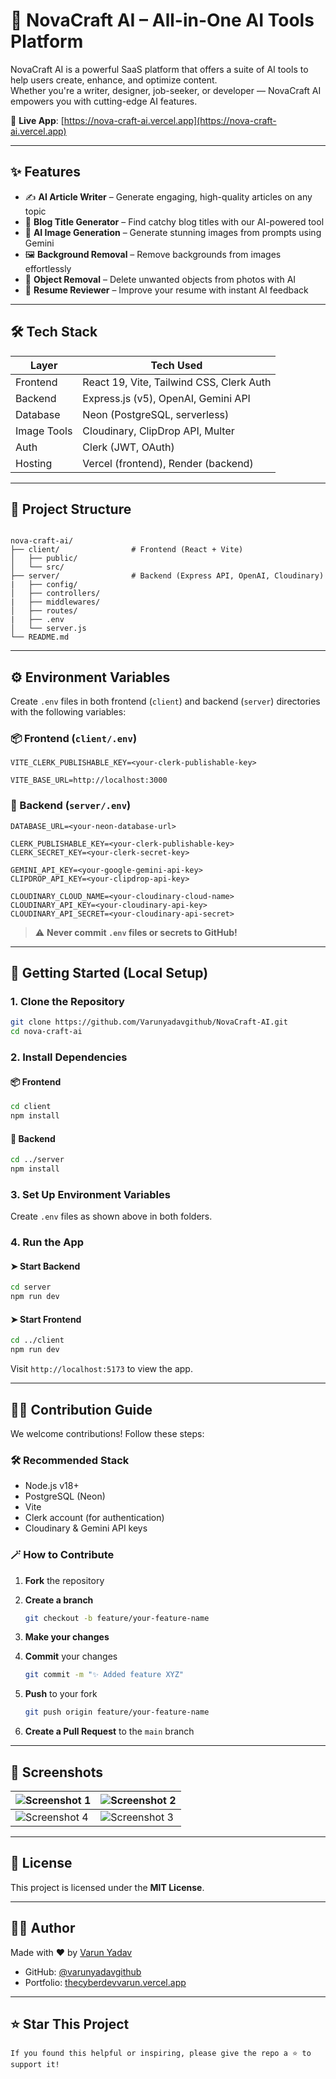 # 🚀 NovaCraft AI – All-in-One AI Tools Platform

NovaCraft AI is a powerful SaaS platform that offers a suite of AI tools to help users create, enhance, and optimize content.  
Whether you're a writer, designer, job-seeker, or developer — NovaCraft AI empowers you with cutting-edge AI features.

🔗 **Live App**: [https://nova-craft-ai.vercel.app](https://nova-craft-ai.vercel.app)

---

## ✨ Features

- ✍️ **AI Article Writer** – Generate engaging, high-quality articles on any topic
- 📰 **Blog Title Generator** – Find catchy blog titles with our AI-powered tool
- 🎨 **AI Image Generation** – Generate stunning images from prompts using Gemini
- 🖼️ **Background Removal** – Remove backgrounds from images effortlessly
- 🧽 **Object Removal** – Delete unwanted objects from photos with AI
- 📄 **Resume Reviewer** – Improve your resume with instant AI feedback

---

## 🛠️ Tech Stack

| Layer       | Tech Used                                |
| ----------- | ---------------------------------------- |
| Frontend    | React 19, Vite, Tailwind CSS, Clerk Auth |
| Backend     | Express.js (v5), OpenAI, Gemini API      |
| Database    | Neon (PostgreSQL, serverless)            |
| Image Tools | Cloudinary, ClipDrop API, Multer         |
| Auth        | Clerk (JWT, OAuth)                       |
| Hosting     | Vercel (frontend), Render (backend)      |

---

## 📁 Project Structure

```

nova-craft-ai/
├── client/                # Frontend (React + Vite)
│   ├── public/
│   └── src/
├── server/                # Backend (Express API, OpenAI, Cloudinary)
|   ├── config/
│   ├── controllers/
|   ├── middlewares/
│   ├── routes/
|   ├── .env
│   └── server.js
└── README.md

```

---

## ⚙️ Environment Variables

Create `.env` files in both frontend (`client`) and backend (`server`) directories with the following variables:

### 📦 Frontend (`client/.env`)

```env
VITE_CLERK_PUBLISHABLE_KEY=<your-clerk-publishable-key>

VITE_BASE_URL=http://localhost:3000
```

### 🧠 Backend (`server/.env`)

```env
DATABASE_URL=<your-neon-database-url>

CLERK_PUBLISHABLE_KEY=<your-clerk-publishable-key>
CLERK_SECRET_KEY=<your-clerk-secret-key>

GEMINI_API_KEY=<your-google-gemini-api-key>
CLIPDROP_API_KEY=<your-clipdrop-api-key>

CLOUDINARY_CLOUD_NAME=<your-cloudinary-cloud-name>
CLOUDINARY_API_KEY=<your-cloudinary-api-key>
CLOUDINARY_API_SECRET=<your-cloudinary-api-secret>
```

> ⚠️ **Never commit `.env` files or secrets to GitHub!**

---

## 🧪 Getting Started (Local Setup)

### 1. Clone the Repository

```bash
git clone https://github.com/Varunyadavgithub/NovaCraft-AI.git
cd nova-craft-ai
```

### 2. Install Dependencies

#### 📦 Frontend

```bash
cd client
npm install
```

#### 🧠 Backend

```bash
cd ../server
npm install
```

### 3. Set Up Environment Variables

Create `.env` files as shown above in both folders.

### 4. Run the App

#### ➤ Start Backend

```bash
cd server
npm run dev
```

#### ➤ Start Frontend

```bash
cd ../client
npm run dev
```

Visit `http://localhost:5173` to view the app.

---

## 🧑‍💻 Contribution Guide

We welcome contributions! Follow these steps:

### 🛠 Recommended Stack

- Node.js v18+
- PostgreSQL (Neon)
- Vite
- Clerk account (for authentication)
- Cloudinary & Gemini API keys

### 🪄 How to Contribute

1. **Fork** the repository
2. **Create a branch**

   ```bash
   git checkout -b feature/your-feature-name
   ```

3. **Make your changes**
4. **Commit** your changes

   ```bash
   git commit -m "✨ Added feature XYZ"
   ```

5. **Push** to your fork

   ```bash
   git push origin feature/your-feature-name
   ```

6. **Create a Pull Request** to the `main` branch

---

## 📸 Screenshots

| ![Screenshot 1]() | ![Screenshot 2]() |
| ------------------------------------------------------------------------------------------------ | ------------------------------------------------------------------------------------------------ |
| ![Screenshot 4]() | ![Screenshot 3]() |

---

## 📝 License

This project is licensed under the **MIT License**.

---

## 🙋‍♂️ Author

Made with ❤️ by [Varun Yadav](https://www.linkedin.com/in/thecyberdevvarun/)

- GitHub: [@varunyadavgithub](https://github.com/varunyadavgithub)
- Portfolio: [thecyberdevvarun.vercel.app](https://thecyberdevvarun.vercel.app/)

---

## ⭐️ Star This Project

```
If you found this helpful or inspiring, please give the repo a ⭐️ to support it!
```

